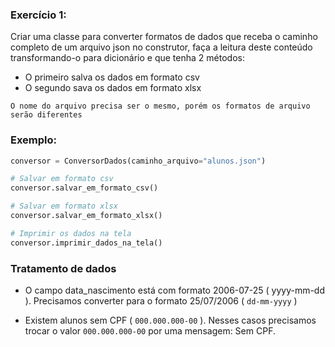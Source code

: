 ### Exercício 1:
    
Criar uma classe para converter formatos de dados que receba o caminho completo de um arquivo json no construtor, faça a leitura deste conteúdo transformando-o para dicionário e que tenha 2 métodos: 
    
- O primeiro salva os dados em formato csv
- O segundo sava os dados em formato xlsx
    
`O nome do arquivo precisa ser o mesmo, porém os formatos de arquivo serão diferentes`
    
    
### Exemplo:
    
```python
conversor = ConversorDados(caminho_arquivo="alunos.json")

# Salvar em formato csv
conversor.salvar_em_formato_csv()

# Salvar em formato xlsx
conversor.salvar_em_formato_xlsx()

# Imprimir os dados na tela
conversor.imprimir_dados_na_tela()
```
    
    
### Tratamento de dados
- O campo data_nascimento está com formato 2006-07-25 ( yyyy-mm-dd ). Precisamos converter para o formato 25/07/2006 ( `dd-mm-yyyy` )
      
- Existem alunos sem CPF ( `000.000.000-00` ). Nesses casos precisamos trocar o valor `000.000.000-00` por uma mensagem: Sem CPF.